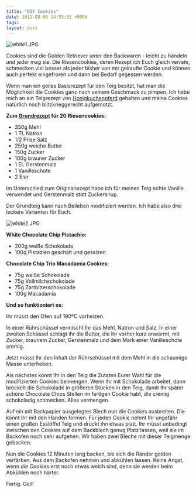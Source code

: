 ```yaml
---
title: "DIY Cookies"
date: 2012-08-06 14:53:52 +0000
tags: 
layout: post
---
```

<img src="/content/images/white1.JPG" alt="white1.JPG" />

Cookies sind die Golden Retriever unter den Backwaren - leicht zu händeln und jeder mag sie. Die Riesencookies, deren Rezept ich Euch gleich verrate, schmecken viel besser als jeder bisher von mir gekaufte Cookie und können auch perfekt eingefroren und dann bei Bedarf gegessen werden. 

Wenn man ein geiles Basisrezept für den Teig besitzt, hat man die Möglichkeit die Cookies ganz nach seinem Geschmack zu pimpen. Ich habe mich an ein Teigrezept von [Honigkuchenpferd](http://www.honigkuchenpferd.com/) gehalten und meine Cookies natürlich noch blitzkrieggerecht aufgemotzt.

**Zum [Grundrezept](http://www.honigkuchenpferd.com/content/white-chocolate-chip-cranberry-cookies) für 20 Riesencookies:**

- 350g Mehl
- 1 TL Natron
- 1/2 Prise Salz
- 250g weiche Butter
- 150g Zucker
- 100g brauner Zucker
- 1 EL Gerstenmalz
- 1 Vanilleschote
- 2 Eier



Im Unterschied zum Originalrezept habe ich für meinen Teig echte Vanille verwendet und Gerstenmalz statt Zuckersirup.

Der Grundteig kann nach Belieben modifiziert werden. Ich habe also drei leckere Varianten für Euch. 

<img src="/content/images/white2.JPG" alt="white2.JPG" />

**White Chocolate Chip Pistachio:**

- 200g weiße Schokolade
- 100g Pistazien geschält und gesalzen

**Chocolate Chip Trio Macadamia Cookies:**

- 75g weiße Schokolade
- 75g Vollmilchschokolade
- 75g Zartbitterschokolade
- 100g Macadamia

**Und so funktioniert es:**

Ihr müsst den Ofen auf 190ºC vorheizen.

In einer Rührschüssel vermischt Ihr das Mehl, Natron und Salz. In einer zweiten Schüssel schlagt ihr die Butter, die ihr vorher kurz anwärmt, mit Zucker, braunem Zucker, Gerstenmalz und dem Mark einer Vanilleschote cremig. 

Jetzt müsst Ihr den Inhalt der Rührschüssel mit dem Mehl in die schaumige Masse unterheben.

Als nächstes könnt Ihr in den Teig die Zutaten Eurer Wahl für die modifizierten Cookies beimengen. Wenn Ihr mit Schokolade arbeitet, dann bröckelt die Schokolade in größeren Stücken in den Teig, damit Ihr später schöne Chocolate Chips Stellen im fertigen Cookie habt, die cremig schokoladig schmecken. Alles vermengen.

Auf ein mit Backpapier ausgelegtes Blech nun die Cookies ausbreiten. Die könnt Ihr mit den Händen formen. Für jeden Cookie nehmt Ihr ungefähr einen großen Esslöffel Teig und drückt ihn etwas platt. Ihr müsst unbedingt zwischen den Cookies auf dem Backblech genug Platz lassen, weil sie im Backofen noch sehr aufgehen. Wir haben zwei Bleche mit dieser Teigmenge gebacken.

Nun die Cookies 12 Minuten lang backen, bis sich die Ränder golden verfärben. Aus dem Backofen nehmen und abkühlen lassen. Keine Angst, wenn die Cookies erst noch etwas weich sind, denn sie werden beim Abkühlen noch härter.

Fertig. Geil!
